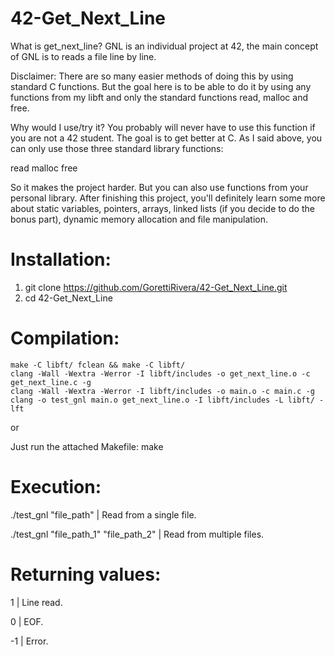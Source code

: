 # 42-Get_Next_Line

What is get_next_line?
GNL is an individual project at 42, the main concept of GNL is to reads a file line by line.

Disclaimer:
There are so many easier methods of doing this by using standard C functions. But the goal here is to be able to do it by using any functions from my libft and only the standard functions read, malloc and free.

Why would I use/try it?
You probably will never have to use this function if you are not a 42 student. The goal is to get better at C. As I said above, you can only use those three standard library functions:

read
malloc
free 

So it makes the project harder. But you can also use functions from your personal library.
After finishing this project, you'll definitely learn some more about static variables, pointers, arrays, linked lists (if you decide to do the bonus part), dynamic memory allocation and file manipulation.

# Installation:

1. git clone https://github.com/GorettiRivera/42-Get_Next_Line.git
2. cd 42-Get_Next_Line

# Compilation:
	make -C libft/ fclean && make -C libft/
	clang -Wall -Wextra -Werror -I libft/includes -o get_next_line.o -c get_next_line.c -g
	clang -Wall -Wextra -Werror -I libft/includes -o main.o -c main.c -g
	clang -o test_gnl main.o get_next_line.o -I libft/includes -L libft/ -lft
  
  or
  
  Just run the attached Makefile: make

# Execution:
./test_gnl "file_path" | Read from a single file.

./test_gnl "file_path_1" "file_path_2" | Read from multiple files.

# Returning values:
1 | Line read.

0 | EOF.

-1 | Error.

